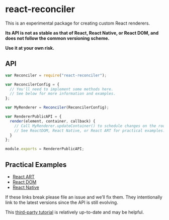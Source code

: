 # react-reconciler

This is an experimental package for creating custom React renderers.

**Its API is not as stable as that of React, React Native, or React DOM, and does not follow the common versioning scheme.**

**Use it at your own risk.**

## API

```js
var Reconciler = require("react-reconciler");

var ReconcilerConfig = {
  // You'll need to implement some methods here.
  // See below for more information and examples.
};

var MyRenderer = Reconciler(ReconcilerConfig);

var RendererPublicAPI = {
  render(element, container, callback) {
    // Call MyRenderer.updateContainer() to schedule changes on the roots.
    // See ReactDOM, React Native, or React ART for practical examples.
  }
};

module.exports = RendererPublicAPI;
```

## Practical Examples

- [React ART](https://github.com/facebook/react/blob/master/packages/react-art/src/ReactART.js)
- [React DOM](https://github.com/facebook/react/blob/master/packages/react-dom/src/client/ReactDOM.js)
- [React Native](https://github.com/facebook/react/blob/master/packages/react-native-renderer/src/ReactNativeFiberRenderer.js)

If these links break please file an issue and we’ll fix them. They intentionally link to the latest versions since the API is still evolving.

This [third-party tutorial](https://github.com/nitin42/Making-a-custom-React-renderer) is relatively up-to-date and may be helpful.
